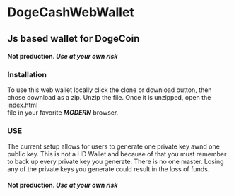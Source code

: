 # DogeCashWebWallet
## Js based wallet for DogeCoin
#### Not production. **_Use at your own risk_**
### Installation
To use this web wallet locally click the clone or download button, then chose download as a zip. Unzip the file. Once it is unzipped, open the index.html  
file in your favorite **_MODERN_** browser.
### USE
The current setup allows for users to generate one private key awnd one public key. This is not a HD Wallet and because of that you must remember to back up every private key you generate. There is no one master. Losing any of the private keys you generate could result in the loss of funds.
#### Not production. **_Use at your own risk_**
